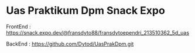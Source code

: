 # Uas Praktikum Dpm Snack Expo

FrontEnd :
 https://snack.expo.dev/@fransdyto88/fransdytoependri_213510362_5d_uas 

 BackEnd :
 https://github.com/Dytod/UasPrakDpm.git 

 
